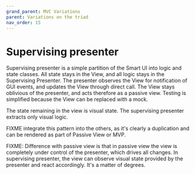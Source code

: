 ```yaml
---
grand_parent: MVC Variations
parent: Variations on the triad
nav_order: 15
---
```

# Supervising presenter

Supervising presenter is a simple partition of the Smart UI into logic and state classes.
All state stays in the View, and all logic stays in the Supervising Presenter. 
The presenter observes the View for notification of GUI events, and updates the View
through direct call. The View stays oblivious of the presenter, and acts therefore
as a passive view. Testing is simplified because the View can be replaced with a mock.

The state remaining in the view is visual state. The supervising presenter extracts only visual logic.

FIXME integrate this pattern into the others, as it's clearly a duplication and can be rendered as part of Passive View or MVP.

FIXME: Difference with passive view is that in passive view the view is completely under control
of the presenter, which drives all changes. In supervising presenter, the view can observe 
visual state provided by the presenter and react accordingly. It's a matter of degrees.

